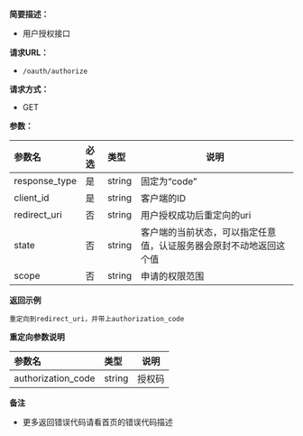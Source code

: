 **简要描述：** 

- 用户授权接口

**请求URL：** 
- ` /oauth/authorize `
  
**请求方式：**
- GET 

**参数：** 

|参数名|必选|类型|说明|
|:----    |:---|:----- |-----   |
|response_type |是  |string |固定为“code”   |
|client_id |是  |string | 客户端的ID    |
|redirect_uri  |否  |string | 用户授权成功后重定向的uri    |
|state |否  |string | 客户端的当前状态，可以指定任意值，认证服务器会原封不动地返回这个值    |
|scope  |否  |string | 申请的权限范围    |
 **返回示例**

``` 
重定向到redirect_uri，并带上authorization_code
```

 **重定向参数说明** 

|参数名|类型|说明|
|:-----  |:-----|-----                           |
|authorization_code |string   |授权码  |

 **备注** 

- 更多返回错误代码请看首页的错误代码描述
